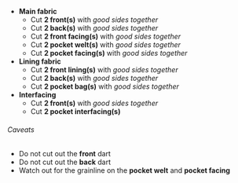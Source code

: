 *   **Main fabric**
    *   Cut **2 front(s)** with *good sides together*
    *   Cut **2 back(s)** with *good sides together*
    *   Cut **2 front facing(s)** with *good sides together*
    *   Cut **2 pocket welt(s)** with *good sides together*
    *   Cut **2 pocket facing(s)** with *good sides together*
*   **Lining fabric**
    *   Cut **2 front lining(s)** with *good sides together*
    *   Cut **2 back(s)** with *good sides together*
    *   Cut **2 pocket bag(s)** with *good sides together*
*   **Interfacing**
    *   Cut **2 front(s)** with *good sides together*
    *   Cut **2 pocket interfacing(s)**

<Warning>

###### Caveats

*   Do not cut out the **front** dart
*   Do not cut out the **back** dart
*   Watch out for the grainline on the **pocket welt** and **pocket facing**

</Warning>

